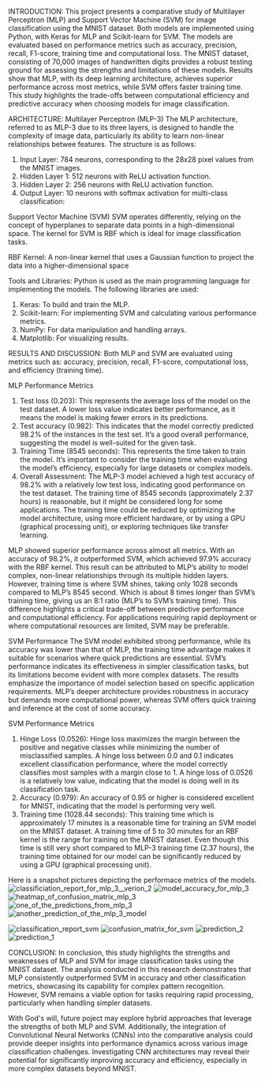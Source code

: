 INTRODUCTION:
This project presents a comparative study of Multilayer Perceptron (MLP) and Support Vector Machine (SVM) for image classification using the MNIST dataset.
Both models are implemented using Python, with Keras for MLP and Scikit-learn for SVM. The models are evaluated based on performance metrics such as
accuracy, precision, recall, F1-score, training time and computational loss. The MNIST dataset, consisting of 70,000 images of handwritten digits 
provides a robust testing ground for assessing the strengths and limitations of these models. Results show that MLP, with its deep learning
architecture, achieves superior performance across most metrics, while SVM offers faster training time. This study highlights the trade-offs
between computational efficiency and predictive accuracy when choosing models for image classification.

ARCHITECTURE:
Multilayer Perceptron (MLP-3)
The MLP architecture, referred to as MLP-3 due to its three layers, is designed to handle the complexity of image data, particularly its ability to
learn non-linear relationships betwee features. The structure is as follows:
1. Input Layer: 784 neurons, corresponding to the 28x28 pixel values from the MNIST images.
2. Hidden Layer 1: 512 neurons with ReLU activation function.
3. Hidden Layer 2: 256 neurons with ReLU activation function.
4. Output Layer: 10 neurons with softmax activation for multi-class classification:

Support Vector Machine (SVM)
SVM operates differently, relying on the concept of hyperplanes to separate data points in a high-dimensional space. The kernel for SVM is 
RBF which is ideal for image classification tasks.

RBF Kernel: A non-linear kernel that uses a Gaussian function to project the data into a higher-dimensional space

Tools and Libraries:
Python is used as the main programming language for implementing the models. 
The following libraries are used:
1. Keras: To build and train the MLP.
2. Scikit-learn: For implementing SVM and calculating various performance metrics.
3. NumPy: For data manipulation and handling arrays.
4. Matplotlib: For visualizing results.

RESULTS AND DISCUSSION:
Both MLP and SVM are evaluated using metrics such as: accuracy, precision, recall, F1-score, computational loss, and efficiency (training time).

MLP Performance Metrics
1. Test loss (0.203): This represents the average loss of the model on the test dataset. A lower loss value indicates better performance, as it means
the model is making fewer errors in its predictions.
2. Test accuracy (0.982): This indicates that the model correctly predicted 98.2% of the instances in the test set. It’s a good overall performance, suggesting the model is well-suited
for the given task.
3. Training Time (8545 seconds): This represents the time taken to train the model. It’s important to consider the training time when evaluating the model’s efficiency, especially for
large datasets or complex models.
4. Overall Assessment: The MLP-3 model achieved a high test accuracy of 98.2% with a relatively low test loss, indicating good performance on the test dataset. The training time of 8545 seconds (approximately 2.37 hours) is reasonable, but it might be considered long for some applications. The training time could be reduced by optimizing the model architecture, using more efficient hardware, or by using a GPU (graphical processing unit), or exploring techniques like transfer learning.

MLP showed superior performance across almost all metrics. With an accuracy of 98.2%, it outperformed SVM, which achieved 97.9% accuracy with the RBF kernel. This result can be
attributed to MLP’s ability to model complex, non-linear relationships through its multiple hidden layers. However, training time is where SVM shines, taking only 1028 seconds 
compared to MLP’s 8545 second. Which is about 8 times longer than SVM’s training time, giving us an 8:1 ratio (MLP’s to SVM’s training time). This 
difference highlights a critical trade-off between predictive performance and computational efficiency. For applications requiring rapid deployment or where computational resources
are limited, SVM may be preferable.

SVM Performance
The SVM model exhibited strong performance, while its accuracy was lower than that of MLP, the training time advantage makes it suitable for
scenarios where quick predictions are essential. SVM’s performance indicates its effectiveness in simpler classification tasks, but its limitations
become evident with more complex datasets. The results emphasize the importance of model selection based on specific application
requirements. MLP’s deeper architecture provides robustness in accuracy but demands more computational power, whereas SVM offers
quick training and inference at the cost of some accuracy.

SVM Performance Metrics
1. Hinge Loss (0.0526): Hinge loss maximizes the margin between the positive and negative classes while minimizing the number of misclassified samples. A hinge loss between 0.0
and 0.1 indicates excellent classification performance, where the model correctly classifies most samples with a margin close to 1. A hinge loss of 0.0526 is a relatively low value, indicating that the model is doing well in its classification task.
2. Accuracy (0.979): An accuracy of 0.95 or higher is considered excellent for MNIST, indicating that the model is performing very well.
3. Training time (1028.44 seconds): This training time which is approximately 17 minutes is a reasonable time for training an SVM model on
the MNIST dataset. A training time of 5 to 30 minutes for an RBF kernel is the range for training on the MNIST dataset. Even though this
time is still very short compared to MLP-3 training time (2.37 hours), the training time obtained for our model can be significantly
reduced by using a GPU (graphical processing unit).



Here is a snapshot pictures depicting the performace metrics of the models.
![classificiation_report_for_mlp_3__verion_2](https://github.com/user-attachments/assets/4ad9a4e0-3b6d-41ea-b373-8940b249f74e)
![model_accuracy_for_mlp_3](https://github.com/user-attachments/assets/9b98b330-6466-4a76-865f-8c1e8e2feb69)
![heatmap_of_confusion_matrix_mlp_3](https://github.com/user-attachments/assets/b5f2395c-027c-47cf-b127-fe7c73e64673)
![one_of_the_predictions_from_mlp_3](https://github.com/user-attachments/assets/f44d3d7e-b63f-497e-9e6b-2d6847bff832)
![another_prediction_of_the_mlp_3_model](https://github.com/user-attachments/assets/f8d6d629-c478-417e-bc1a-5db31f75f7bd)

![classification_report_svm](https://github.com/user-attachments/assets/63ebde7a-c4a9-4317-b3ca-711dc2e4c088)
![confusion_matrix_for_svm](https://github.com/user-attachments/assets/6189a97e-bbdd-4b0e-8ee3-d5ba8a876e5e)
![prediction_2](https://github.com/user-attachments/assets/f07cc921-12eb-4de1-8abd-69e872c6cdb1)
![prediction_1](https://github.com/user-attachments/assets/2bfadaf5-09c5-4b55-bbd0-c6f132f07712)


CONCLUSION:
In conclusion, this study highlights the strengths and weaknesses of MLP and SVM for image classification tasks using the MNIST dataset. The
analysis conducted in this research demonstrates that MLP consistently outperformed SVM in accuracy and other classification
metrics, showcasing its capability for complex pattern recognition. However, SVM remains a viable option for tasks requiring rapid processing,
particularly when handling simpler datasets. 

With God's will, future poject may explore hybrid approaches that leverage the strengths of both MLP and SVM.
Additionally, the integration of Convolutional Neural Networks (CNNs) into the comparative analysis could provide deeper
insights into performance dynamics across various image classification challenges. Investigating CNN architectures may reveal their
potential for significantly improving accuracy and efficiency, especially in more complex datasets beyond MNIST.



